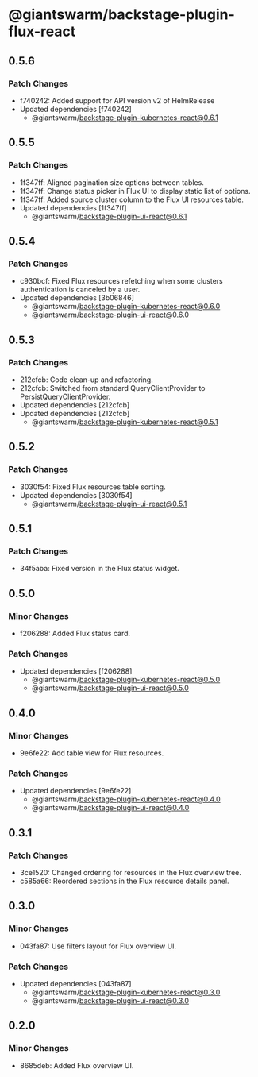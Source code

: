 # @giantswarm/backstage-plugin-flux-react

## 0.5.6

### Patch Changes

- f740242: Added support for API version v2 of HelmRelease
- Updated dependencies [f740242]
  - @giantswarm/backstage-plugin-kubernetes-react@0.6.1

## 0.5.5

### Patch Changes

- 1f347ff: Aligned pagination size options between tables.
- 1f347ff: Change status picker in Flux UI to display static list of options.
- 1f347ff: Added source cluster column to the Flux UI resources table.
- Updated dependencies [1f347ff]
  - @giantswarm/backstage-plugin-ui-react@0.6.1

## 0.5.4

### Patch Changes

- c930bcf: Fixed Flux resources refetching when some clusters authentication is canceled by a user.
- Updated dependencies [3b06846]
  - @giantswarm/backstage-plugin-kubernetes-react@0.6.0
  - @giantswarm/backstage-plugin-ui-react@0.6.0

## 0.5.3

### Patch Changes

- 212cfcb: Code clean-up and refactoring.
- 212cfcb: Switched from standard QueryClientProvider to PersistQueryClientProvider.
- Updated dependencies [212cfcb]
- Updated dependencies [212cfcb]
  - @giantswarm/backstage-plugin-kubernetes-react@0.5.1

## 0.5.2

### Patch Changes

- 3030f54: Fixed Flux resources table sorting.
- Updated dependencies [3030f54]
  - @giantswarm/backstage-plugin-ui-react@0.5.1

## 0.5.1

### Patch Changes

- 34f5aba: Fixed version in the Flux status widget.

## 0.5.0

### Minor Changes

- f206288: Added Flux status card.

### Patch Changes

- Updated dependencies [f206288]
  - @giantswarm/backstage-plugin-kubernetes-react@0.5.0
  - @giantswarm/backstage-plugin-ui-react@0.5.0

## 0.4.0

### Minor Changes

- 9e6fe22: Add table view for Flux resources.

### Patch Changes

- Updated dependencies [9e6fe22]
  - @giantswarm/backstage-plugin-kubernetes-react@0.4.0
  - @giantswarm/backstage-plugin-ui-react@0.4.0

## 0.3.1

### Patch Changes

- 3ce1520: Changed ordering for resources in the Flux overview tree.
- c585a66: Reordered sections in the Flux resource details panel.

## 0.3.0

### Minor Changes

- 043fa87: Use filters layout for Flux overview UI.

### Patch Changes

- Updated dependencies [043fa87]
  - @giantswarm/backstage-plugin-kubernetes-react@0.3.0
  - @giantswarm/backstage-plugin-ui-react@0.3.0

## 0.2.0

### Minor Changes

- 8685deb: Added Flux overview UI.
